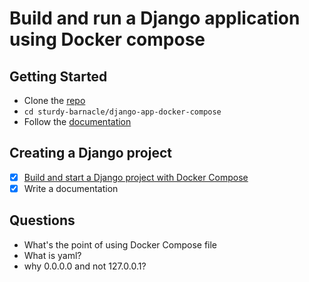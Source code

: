 # Build and run a Django application using Docker compose

## Getting Started

- Clone the [repo](https://github.com/agcdtmr/sturdy-barnacle)
- `cd sturdy-barnacle/django-app-docker-compose`
- Follow the [documentation]()


## Creating a Django project

- [x]  [Build and start a Django project with Docker Compose](https://www.youtube.com/watch?v=aMqs_y6dZw4&list=PLOLrQ9Pn6cazCfL7v4CdaykNoWMQymM_C&index=2&pp=iAQB)
- [x] Write a documentation

## Questions

- What's the point of using Docker Compose file
- What is yaml?
- why 0.0.0.0 and not 127.0.0.1?
